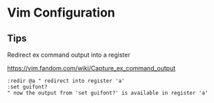 # Vim Configuration

## Tips

Redirect ex command output into a register

https://vim.fandom.com/wiki/Capture_ex_command_output

```vim
:redir @a " redirect into register 'a'
:set guifont?
" now the output from 'set guifont?' is available in register 'a'
```
